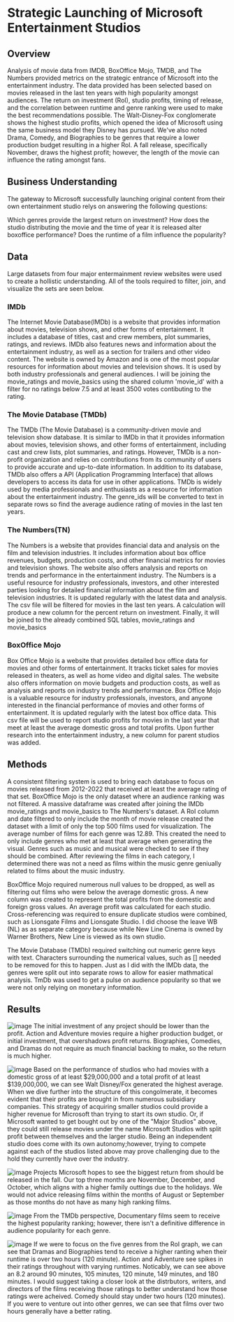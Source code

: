# Strategic Launching of Microsoft Entertainment Studios

## Overview
Analysis of movie data from IMDB, BoxOffice Mojo, TMDB, and The Numbers provided metrics on the strategic entrance of Microsoft into the entertainment industry. The data provided has been selected based on movies released in the last ten years with high popularity amongst audiences. The return on investment (RoI), studio profits, timing of release, and the correlation between runtime and genre ranking were used to make the best recommendations possible. The Walt-Disney-Fox conglomerate shows the highest studio profits, which opened the idea of Microsoft using the same business model they Disney has pursued. We've also noted Drama, Comedy, and Biographies to be genres that require a lower production budget resulting in a higher RoI. A fall release, specifically November, draws the highest profit; however, the length of the movie can influence the rating amongst fans.

## Business Understanding
The gateway to Microsoft successfully launching original content from their own entertainment studio relys on answering the following questions:

Which genres provide the largest return on investment?
How does the studio distributing the movie and the time of year it is released alter boxoffice performance?
Does the runtime of a film influence the popularity?

## Data
Large datasets from four major entermainment review websites were used to create a hollistic understanding. All of the tools required to filter, join, and visualize the sets are seen below.
### IMDb
The Internet Movie Database(IMDb) is a website that provides information about movies, television shows, and other forms of entertainment. It includes a database of titles, cast and crew members, plot summaries, ratings, and reviews. IMDb also features news and information about the entertainment industry, as well as a section for trailers and other video content. The website is owned by Amazon and is one of the most popular resources for information about movies and television shows. It is used by both industry professionals and general audiences. I will be joining the movie_ratings and movie_basics using the shared column 'movie_id' with a filter for no ratings below 7.5 and at least 3500 votes contibuting to the rating.
### The Movie Database (TMDb)
The TMDb (The Movie Database) is a community-driven movie and television show database. It is similar to IMDb in that it provides information about movies, television shows, and other forms of entertainment, including cast and crew lists, plot summaries, and ratings. However, TMDb is a non-profit organization and relies on contributions from its community of users to provide accurate and up-to-date information. In addition to its database, TMDb also offers a API (Application Programming Interface) that allows developers to access its data for use in other applications. TMDb is widely used by media professionals and enthusiasts as a resource for information about the entertainment industry. The genre_ids will be converted to text in separate rows so find the average audience rating of movies in the last ten years.
### The Numbers(TN)
The Numbers is a website that provides financial data and analysis on the film and television industries. It includes information about box office revenues, budgets, production costs, and other financial metrics for movies and television shows. The website also offers analysis and reports on trends and performance in the entertainment industry. The Numbers is a useful resource for industry professionals, investors, and other interested parties looking for detailed financial information about the film and television industries. It is updated regularly with the latest data and analysis. The csv file will be filtered for movies in the last ten years. A calculation will produce a new column for the percent return on investment. Finally, it will be joined to the already combined SQL tables, movie_ratings and movie_basics
### BoxOffice Mojo
Box Office Mojo is a website that provides detailed box office data for movies and other forms of entertainment. It tracks ticket sales for movies released in theaters, as well as home video and digital sales. The website also offers information on movie budgets and production costs, as well as analysis and reports on industry trends and performance. Box Office Mojo is a valuable resource for industry professionals, investors, and anyone interested in the financial performance of movies and other forms of entertainment. It is updated regularly with the latest box office data. This csv file will be used to report studio profits for movies in the last year that meet at least the average domestic gross and total profits. Upon further research into the entertainment industry, a new column for parent studios was added. 

## Methods
A consistent filtering system is used to bring each database to focus on movies released from 2012-2022 that received at least the average rating of that set. BoxOffice Mojo is the only dataset where an audience ranking was not filtered. A massive dataframe was created after joining the IMDb movie_ratings and movie_basics to The Numbers's dataset. A RoI column and date filtered to only include the month of movie release created the dataset with a limit of only the top 500 films used for visualization. The average number of films for each genre was 12.89. This created the need to only include genres who met at least that average when generating the visual. Genres such as music and musical were checked to see if they should be combined. After reviewing the films in each category, I determined there was not a need as films within the music genre geniually related to films about the music industry.

BoxOffice Mojo required numerous null values to be dropped, as well as filtering out films who were below the average domestic gross. A new column was created to represent the total profits from the domestic and foreign gross values. An average profit was calculated for each studio. Cross-referencing was required to ensure duplicate studios were combined, such as Lionsgate Films and Lionsgate Studio. I did choose the leave WB (NL) as as separate category because while New Line Cinema is owned by Warner Brothers, New Line is viewed as its own studio.

The Movie Database (TMDb) required switching out numeric genre keys with text. Characters surrounding the numerical values, such as [] needed to be removed for this to happen. Just as I did with the IMDb data, the genres were split out into separate rows to allow for easier mathmatical analysis. TmDb was used to get a pulse on audience popularity so that we were not only relying on monetary information.

## Results
![image](https://user-images.githubusercontent.com/20844445/209029597-50b7f6bc-42f7-4806-be54-da1301f7cfab.png)
The initial investment of any project should be lower than the profit. Action and Adventure movies require a higher production budget, or initial investment, that overshadows profit returns. Biographies, Comedies, and Dramas do not require as much financial backing to make, so the return is much higher.

![image](https://user-images.githubusercontent.com/20844445/209029194-f8942ad1-6545-4ca8-bcd3-d4d7c1bc92f2.png)
Based on the performance of studios who had movies with a domestic gross of at least $29,000,000 and a total profit of at least $139,000,000, we can see Walt Disney/Fox generated the highest average. When we dive further into the structure of this congolmerate, it becomes evident that their profits are brought in from numerous subsidiary companies. This strategy of acquiring smaller studios could provide a higher revenue for Microsoft than trying to start its own studio. Or, if Microsoft wanted to get bought out by one of the "Major Studios" above, they could still release movies under the name Microsoft Studios with split profit between themselves and the larger studio. Being an independent studio does come with its own autonomy;however, trying to compete against each of the studios listed above may prove challenging due to the hold they currently have over the industry. 

![image](https://user-images.githubusercontent.com/20844445/209029715-107c9902-549d-406f-9cfa-d90f1736979c.png)
Projects Microsoft hopes to see the biggest return from should be released in the fall. Our top three months are November, December, and October, which aligns with a higher family outtings due to the holidays. We would not advice releasing films within the months of August or September as those months do not have as many high ranking films.

![image](https://user-images.githubusercontent.com/20844445/209029818-9c1c1e66-38a7-4163-9c88-c7188cc34027.png)
From the TMDb perspective, Documentary films seem to receive the highest popularity ranking; however, there isn't a definitive difference in audience popularity for each genre.

![image](https://user-images.githubusercontent.com/20844445/209029774-ab157c96-2026-4e58-809c-d7cfe37a4137.png)
If we were to focus on the five genres from the RoI graph, we can see that Dramas and Biographies tend to receive a higher ranting when their runtime is over two hours (120 minute). Action and Adventure see spikes in their ratings throughout with varying runtimes. Noticably, we can see above an 8.2 around 90 minutes, 105 minutes, 120 minute, 149 minutes, and 180 minutes. I would suggest taking a closer look at the distrbutors, writers, and directors of the films receiving those ratings to better understand how those ratings were acheived. Comedy should stay under two hours (120 minutes). If you were to venture out into other genres, we can see that films over two hours generally have a better rating.
